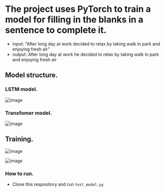 # The project uses PyTorch to train a model for filling in the blanks in a sentence to complete it.
- input: "After long day at work <mask> decided to relax by taking walk in park and enjoying fresh air"
- output: After long day at work he decided to relax by taking walk in park and enjoying fresh air

## Model structure.
### LSTM model.
![image](https://github.com/user-attachments/assets/19081511-59fb-49f6-8f7b-2f51f30c2d37)

### Transfomer model.
![image](https://github.com/user-attachments/assets/ea1f5478-68d9-4e51-8da8-79558b6e3841)

## Training.
![image](https://github.com/user-attachments/assets/74d305fa-328c-4a7d-b483-f07ac5919d7c)

![image](https://github.com/user-attachments/assets/b76e82d1-c252-4b33-bca1-a355c9ba8a68)

### How to run.
- Clone this respository and run `test_model.py`
